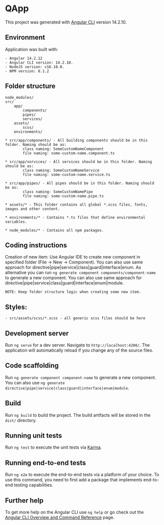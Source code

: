 # QApp

This project was generated with [Angular CLI](https://github.com/angular/angular-cli) version 14.2.10.

## Environment

Application was built with:

    - Angular 14.2.12
    - Angular CLI version: 14.2.10.
    - NodeJS version: v16.10.0.
    - NPM version: 8.1.2 

## Folder structure

    node_modules/
    src/
        app/
            components/
            pipes/
            services/
        assets/
            scss/
        environments/    

    * src/app/components/ - All building components should be in this folder. Naming should be as: 
            class naming: SomeCustomNameComponent
            file naming: some-custom-name.component.ts    

    * src/app/services/ - All services should be in this folder. Naming should be as: 
            class naming: SomeCustomNameService
            file naming: some-custom-name.service.ts 

    * src/app/pipes/ - All pipes should be in this folder. Naming should be as: 
            class naming: SomeCustomNamePipe
            file naming: some-custom-name.pipe.ts      

    * assets/* - This folder contains all global *.scss files, fonts, images and other content.

    * environments/* - Contains *.ts files that define environmental variables.                                        

    * node_modules/* - Contains all npm packages.

## Coding instructions

Creation of new item:
    Use Angular IDE to create new component in specified folder (File -> New -> Component). You can also use same approach for directive|pipe|service|class|guard|interface|enum.
    As alternative you can run `ng generate component components/component-name` to generate a new component. You can also use same approach for directive|pipe|service|class|guard|interface|enum|module.

    NOTE: Keep folder structure logic when creating some new item.

## Styles:
    - src/assets/scss/*.scss - all generic scss files should be here

## Development server

Run `ng serve` for a dev server. Navigate to `http://localhost:4200/`. The application will automatically reload if you change any of the source files.

## Code scaffolding

Run `ng generate component component-name` to generate a new component. You can also use `ng generate directive|pipe|service|class|guard|interface|enum|module`.

## Build

Run `ng build` to build the project. The build artifacts will be stored in the `dist/` directory.

## Running unit tests

Run `ng test` to execute the unit tests via [Karma](https://karma-runner.github.io).

## Running end-to-end tests

Run `ng e2e` to execute the end-to-end tests via a platform of your choice. To use this command, you need to first add a package that implements end-to-end testing capabilities.

## Further help

To get more help on the Angular CLI use `ng help` or go check out the [Angular CLI Overview and Command Reference](https://angular.io/cli) page.
